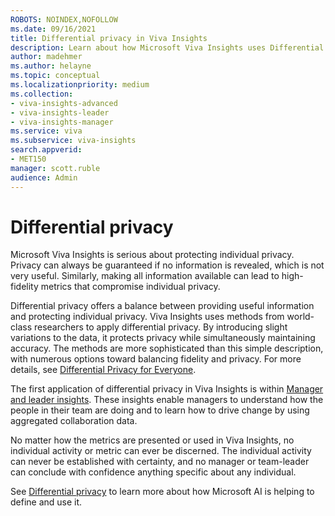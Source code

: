 ```yaml
---
ROBOTS: NOINDEX,NOFOLLOW
ms.date: 09/16/2021
title: Differential privacy in Viva Insights  
description: Learn about how Microsoft Viva Insights uses Differential Privacy technology for data analysis
author: madehmer
ms.author: helayne
ms.topic: conceptual
ms.localizationpriority: medium 
ms.collection: 
- viva-insights-advanced
- viva-insights-leader
- viva-insights-manager 
ms.service: viva 
ms.subservice: viva-insights 
search.appverid: 
- MET150 
manager: scott.ruble
audience: Admin
---
```


# Differential privacy

Microsoft Viva Insights is serious about protecting individual privacy. Privacy can always be guaranteed if no information is revealed, which is not very useful. Similarly, making all information available can lead to high-fidelity metrics that compromise individual privacy.

Differential privacy offers a balance between providing useful information and protecting individual privacy. Viva Insights uses methods from world-class researchers to apply differential privacy. By introducing slight variations to the data, it protects privacy while simultaneously maintaining accuracy. The methods are more sophisticated than this simple description, with numerous options toward balancing fidelity and privacy. For more details, see [Differential Privacy for Everyone](https://download.microsoft.com/download/D/1/F/D1F0DFF5-8BA9-4BDF-8924-7816932F6825/Differential_Privacy_for_Everyone.pdf).

The first application of differential privacy in Viva Insights is within [Manager and leader insights](/viva/insights/use/pm-home?toc=/viva/insights/use/toc.json&bc=/viva/insights/breadcrumb/toc.json). These insights enable managers to understand how the people in their team are doing and to learn how to drive change by using aggregated collaboration data.

No matter how the metrics are presented or used in Viva Insights, no individual activity or metric can ever be discerned. The individual activity can never be established with certainty, and no manager or team-leader can conclude with confidence anything specific about any individual.

See [Differential privacy](https://www.microsoft.com/ai/ai-lab-differential-privacy) to learn more about how Microsoft AI is helping to define and use it.

